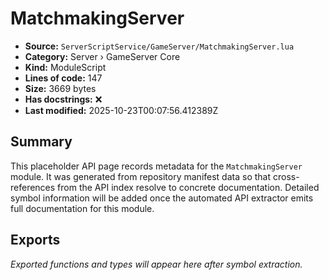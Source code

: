 # MatchmakingServer

- **Source:** `ServerScriptService/GameServer/MatchmakingServer.lua`
- **Category:** Server › GameServer Core
- **Kind:** ModuleScript
- **Lines of code:** 147
- **Size:** 3669 bytes
- **Has docstrings:** ❌
- **Last modified:** 2025-10-23T00:07:56.412389Z

## Summary

This placeholder API page records metadata for the `MatchmakingServer` module. It was generated
from repository manifest data so that cross-references from the API index resolve to
concrete documentation. Detailed symbol information will be added once the automated
API extractor emits full documentation for this module.

## Exports

_Exported functions and types will appear here after symbol extraction._
